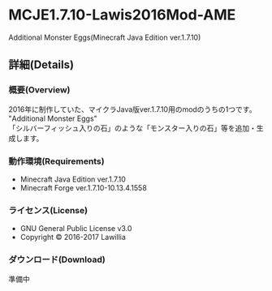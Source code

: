 # MCJE1.7.10-Lawis2016Mod-AME  
  
Additional Monster Eggs(Minecraft Java Edition ver.1.7.10)  
  
## 詳細(Details)  
  
### 概要(Overview)  
2016年に制作していた、マイクラJava版ver.1.7.10用のmodのうちの1つです。  
"Additional Monster Eggs"  
「シルバーフィッシュ入りの石」のような「モンスター入りの石」等を追加・生成します。  
  
### 動作環境(Requirements)  　
* Minecraft Java Edition ver.1.7.10  
* Minecraft Forge ver.1.7.10-10.13.4.1558  
  
### ライセンス(License)  
* GNU General Public License v3.0  
* Copyright © 2016-2017 Lawillia  
  
### ダウンロード(Download)  
準備中  
